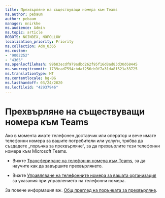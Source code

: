 ```yaml
---
title: Прехвърляне на съществуващи номера към Teams
ms.author: pebaum
author: pebaum
manager: mnirkhe
ms.audience: Admin
ms.topic: article
ROBOTS: NOINDEX, NOFOLLOW
localization_priority: Priority
ms.collection: Adm_O365
ms.custom:
- "9002252"
- "4365"
ms.openlocfilehash: 99b83ecdf979adbd262f95f16d8ad83d30d68445
ms.sourcegitcommit: 1739ead7594cbdaf256cb9f7a31da8f521a33725
ms.translationtype: HT
ms.contentlocale: bg-BG
ms.lasthandoff: 03/24/2020
ms.locfileid: "42937946"
---
```

# <a name="port-existing-numbers-to-teams"></a>Прехвърляне на съществуващи номера към Teams

Ако в момента имате телефонен доставчик или оператор и вече имате телефонни номера за вашите потребители или услуги, трябва да създадете „поръчка за прехвърляне“, за да прехвърлите тези телефонни номера към Microsoft Teams.

- Вижте [Трансфериране на телефонни номера към Teams](https://docs.microsoft.com/microsoftteams/phone-number-calling-plans/transfer-phone-numbers-to-teams), за да научите как да завършите прехвърлянето. 

- Вижте [Управляване на телефонните номера за вашата организация](https://docs.microsoft.com/microsoftteams/manage-phone-numbers-for-your-organization/manage-phone-numbers-for-your-organization) за указания при управлението на телефонни номера. 

За повече информация вж. [Общ преглед на поръчката за прехвърляне](https://docs.microsoft.com/MicrosoftTeams/phone-number-calling-plans/port-order-overview). 
